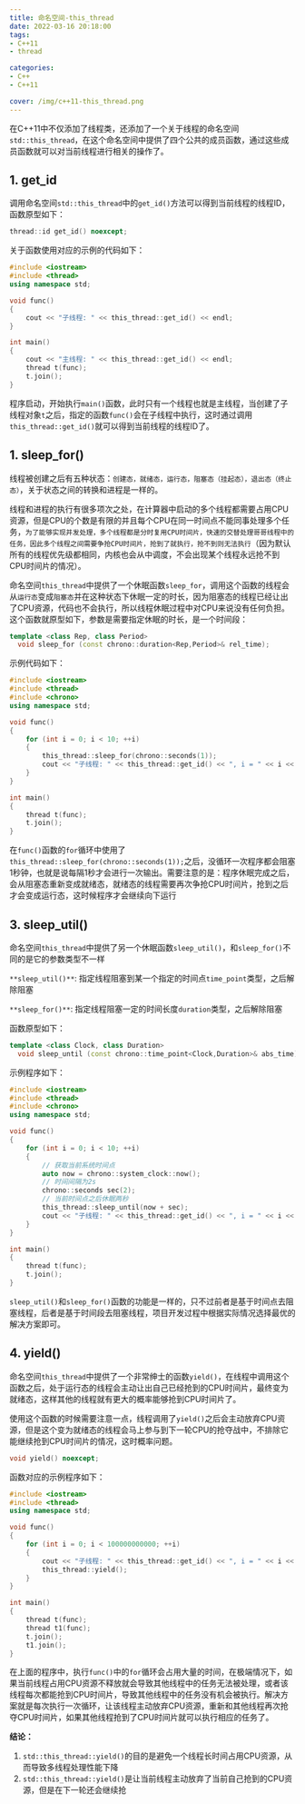 ```yaml
---
title: 命名空间-this_thread
date: 2022-03-16 20:18:00
tags:
- C++11
- thread

categories:
- C++
- C++11

cover: /img/c++11-this_thread.png
---
```


在C++11中不仅添加了线程类，还添加了一个关于线程的命名空间`std::this_thread`，在这个命名空间中提供了四个公共的成员函数，通过这些成员函数就可以对当前线程进行相关的操作了。

## 1. get_id

调用命名空间`std::this_thread`中的`get_id()`方法可以得到当前线程的线程ID，函数原型如下：

```cpp
thread::id get_id() noexcept;
```

关于函数使用对应的示例的代码如下：

```cpp
#include <iostream>
#include <thread>
using namespace std;

void func()
{
    cout << "子线程: " << this_thread::get_id() << endl;
}

int main()
{
    cout << "主线程: " << this_thread::get_id() << endl;
    thread t(func);
    t.join();
}
```

程序启动，开始执行`main()`函数，此时只有一个线程也就是主线程，当创建了子线程对象`t`之后，指定的函数`func()`会在子线程中执行，这时通过调用`this_thread::get_id()`就可以得到当前线程的线程ID了。

## 1. sleep_for()

线程被创建之后有五种状态：`创建态，就绪态，运行态，阻塞态（挂起态），退出态（终止态）`，关于状态之间的转换和进程是一样的。

线程和进程的执行有很多项次之处，在计算器中启动的多个线程都需要占用CPU资源，但是CPU的个数是有限的并且每个CPU在同一时间点不能同事处理多个任务，`为了能够实现并发处理，多个线程都是分时复用CPU时间片，快速的交替处理哥哥线程中的任务，因此多个线程之间需要争抢CPU时间片，抢到了就执行，抢不到则无法执行`（因为默认所有的线程优先级都相同，内核也会从中调度，不会出现某个线程永远抢不到CPU时间片的情况）。

命名空间`this_thread`中提供了一个休眠函数`sleep_for`，调用这个函数的线程会从`运行态`变成`阻塞态`并在这种状态下休眠一定的时长，因为阻塞态的线程已经让出了CPU资源，代码也不会执行，所以线程休眠过程中对CPU来说没有任何负担。这个函数就原型如下，参数是需要指定休眠的时长，是一个时间段：

```cpp
template <class Rep, class Period>
  void sleep_for (const chrono::duration<Rep,Period>& rel_time);
```

示例代码如下：

```cpp
#include <iostream>
#include <thread>
#include <chrono>
using namespace std;

void func()
{
    for (int i = 0; i < 10; ++i)
    {
        this_thread::sleep_for(chrono::seconds(1));
        cout << "子线程: " << this_thread::get_id() << ", i = " << i << endl;
    }
}

int main()
{
    thread t(func);
    t.join();
}
```

在`func()`函数的`for`循环中使用了`this_thread::sleep_for(chrono::seconds(1));`之后，没循环一次程序都会阻塞1秒钟，也就是说每隔1秒才会进行一次输出。需要注意的是：程序休眠完成之后，会从阻塞态重新变成就绪态，就绪态的线程需要再次争抢CPU时间片，抢到之后才会变成运行态，这时候程序才会继续向下运行

## 3. sleep_util()

命名空间`this_thread`中提供了另一个休眠函数`sleep_util()`，和`sleep_for()`不同的是它的参数类型不一样

`**sleep_util()**`: 指定线程阻塞到某一个指定的时间点`time_point`类型，之后解除阻塞

`**sleep_for()**`: 指定线程阻塞一定的时间长度`duration`类型，之后解除阻塞

函数原型如下：

```cpp
template <class Clock, class Duration>
  void sleep_until (const chrono::time_point<Clock,Duration>& abs_time);
```

示例程序如下：

```cpp
#include <iostream>
#include <thread>
#include <chrono>
using namespace std;

void func()
{
    for (int i = 0; i < 10; ++i)
    {
        // 获取当前系统时间点
        auto now = chrono::system_clock::now();
        // 时间间隔为2s
        chrono::seconds sec(2);
        // 当前时间点之后休眠两秒
        this_thread::sleep_until(now + sec);
        cout << "子线程: " << this_thread::get_id() << ", i = " << i << endl;
    }
}

int main()
{
    thread t(func);
    t.join();
}
```

`sleep_util()`和`sleep_for()`函数的功能是一样的，只不过前者是基于时间点去阻塞线程，后者是基于时间段去阻塞线程，项目开发过程中根据实际情况选择最优的解决方案即可。

## 4. yield()

命名空间`this_thread`中提供了一个非常绅士的函数`yield()`，在线程中调用这个函数之后，处于运行态的线程会主动让出自己已经抢到的CPU时间片，最终变为就绪态，这样其他的线程就有更大的概率能够抢到CPU时间片了。

使用这个函数的时候需要注意一点，线程调用了`yield()`之后会主动放弃CPU资源，但是这个变为就绪态的线程会马上参与到下一轮CPU的抢夺战中，不排除它能继续抢到CPU时间片的情况，这时概率问题。

```cpp
void yield() noexcept;
```

函数对应的示例程序如下：

```cpp
#include <iostream>
#include <thread>
using namespace std;

void func()
{
    for (int i = 0; i < 100000000000; ++i)
    {
        cout << "子线程: " << this_thread::get_id() << ", i = " << i << endl;
        this_thread::yield();
    }
}

int main()
{
    thread t(func);
    thread t1(func);
    t.join();
    t1.join();
}
```

在上面的程序中，执行`func()`中的`for`循环会占用大量的时间，在极端情况下，如果当前线程占用CPU资源不释放就会导致其他线程中的任务无法被处理，或者该线程每次都能抢到CPU时间片，导致其他线程中的任务没有机会被执行。解决方案就是每次执行一次循环，让该线程主动放弃CPU资源，重新和其他线程再次抢夺CPU时间片，如果其他线程抢到了CPU时间片就可以执行相应的任务了。

**结论：**

1. `std::this_thread::yield()`的目的是避免一个线程长时间占用CPU资源，从而导致多线程处理性能下降
2. `std::this_thread::yield()`是让当前线程主动放弃了当前自己抢到的CPU资源，但是在下一轮还会继续抢